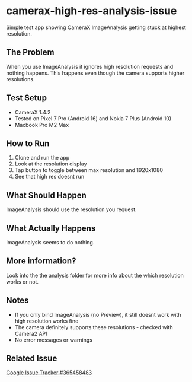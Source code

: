 # camerax-high-res-analysis-issue
Simple test app showing CameraX ImageAnalysis getting stuck at highest resolution.

## The Problem

When you use ImageAnalysis it ignores high resolution requests and nothing happens. This happens even though the camera supports higher resolutions.

## Test Setup

- CameraX 1.4.2
- Tested on Pixel 7 Pro (Android 16) and Nokia 7 Plus (Android 10)
- Macbook Pro M2 Max

## How to Run

1. Clone and run the app
2. Look at the resolution display
3. Tap button to toggle between max resolution and 1920x1080
4. See that high res doesnt run

## What Should Happen

ImageAnalysis should use the resolution you request.

## What Actually Happens

ImageAnalysis seems to do nothing.

## More information?

Look into the the analysis folder for more info about the which resolution works or not.

## Notes

- If you only bind ImageAnalysis (no Preview), it still doesnt work with high resolution works fine
- The camera definitely supports these resolutions - checked with Camera2 API
- No error messages or warnings

## Related Issue

[Google Issue Tracker #365458483](https://issuetracker.google.com/issues/365458483)
